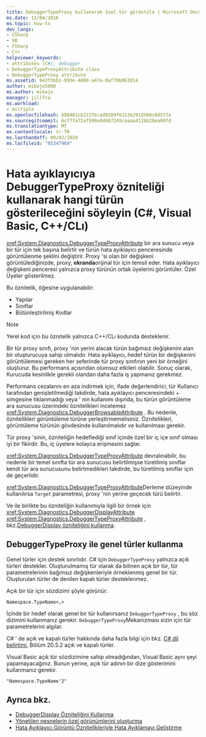 ```yaml
---
title: DebuggerTypeProxy kullanarak özel tür görüntüle | Microsoft Docs
ms.date: 11/04/2016
ms.topic: how-to
dev_langs:
- CSharp
- VB
- FSharp
- C++
helpviewer_keywords:
- attributes [C#], debugger
- DebuggerTypeProxyAttribute class
- DebuggerTypeProxy attribute
ms.assetid: 943f3bb1-993e-4800-a47e-0af78b063014
author: mikejo5000
ms.author: mikejo
manager: jillfra
ms.workload:
- multiple
ms.openlocfilehash: b98481cb1727ecad9289f63136291d500c0d577e
ms.sourcegitcommit: 6cfffa72af599a9d667249caaaa411bb28ea69fd
ms.translationtype: MT
ms.contentlocale: tr-TR
ms.lasthandoff: 09/02/2020
ms.locfileid: "85347969"
---
```

# <a name="tell-the-debugger-what-type-to-show-using-debuggertypeproxy-attribute-c-visual-basic-ccli"></a>Hata ayıklayıcıya DebuggerTypeProxy özniteliği kullanarak hangi türün gösterileceğini söyleyin (C#, Visual Basic, C++/CLı)

<xref:System.Diagnostics.DebuggerTypeProxyAttribute> bir ara sunucu veya bir tür için tek başına belirtir ve türün hata ayıklayıcı penceresinde görüntülenme şeklini değiştirir. Proxy 'si olan bir değişkeni görüntülediğinizde, proxy, **ekranda**orijinal tür için temsil eder. Hata ayıklayıcı değişkeni penceresi yalnızca proxy türünün ortak üyelerini görüntüler. Özel Üyeler gösterilmez.

Bu öznitelik, öğesine uygulanabilir:

- Yapılar
- Sınıflar
- Bütünleştirilmiş Kodlar

> [!NOTE]
> Yerel kod için bu öznitelik yalnızca C++/CLı kodunda desteklenir.

Bir tür proxy sınıfı, proxy 'nin yerini alacak türün bağımsız değişkenini alan bir oluşturucuya sahip olmalıdır. Hata ayıklayıcı, hedef türün bir değişkenini görüntülemesi gereken her seferinde tür proxy sınıfının yeni bir örneğini oluşturur. Bu performans açısından olumsuz etkileri olabilir. Sonuç olarak, Kurucuda kesinlikle gerekli olandan daha fazla iş yapmanız gerekmez.

Performans cezalarını en aza indirmek için, ifade değerlendirici, tür Kullanıcı tarafından genişletilmediği takdirde, hata ayıklayıcı penceresindeki + simgesine tıklanmadığı veya ' nin kullanımı dışında, bu türün görüntüleme ara sunucusu üzerindeki öznitelikleri incelemez <xref:System.Diagnostics.DebuggerBrowsableAttribute> . Bu nedenle, öznitelikleri görüntüleme türüne yerleştirmemelisiniz. Öznitelikleri, görüntüleme türünün gövdesinde kullanılmalıdır ve kullanılması gerekir.

Tür proxy 'sinin, özniteliğin hedeflediği sınıf içinde özel bir iç içe sınıf olması iyi bir fikirdir. Bu, iç üyelere kolayca erişmesini sağlar.

<xref:System.Diagnostics.DebuggerTypeProxyAttribute> devralınabilir, bu nedenle bir temel sınıfta tür ara sunucusu belirtilmişse türetilmiş sınıflar kendi tür ara sunucusunu belirtmedikleri takdirde, bu türetilmiş sınıflar için de geçerlidir.

<xref:System.Diagnostics.DebuggerTypeProxyAttribute>Derleme düzeyinde kullanılırsa `Target` parametresi, proxy 'nin yerine geçecek türü belirtir.

Ve ile birlikte bu özniteliğin kullanımıyla ilgili bir örnek için <xref:System.Diagnostics.DebuggerDisplayAttribute> <xref:System.Diagnostics.DebuggerTypeProxyAttribute> , bkz.[DebuggerDisplay özniteliğini kullanma](../debugger/using-the-debuggerdisplay-attribute.md).

## <a name="using-generics-with-debuggertypeproxy"></a>DebuggerTypeProxy ile genel türler kullanma

Genel türler için destek sınırlıdır. C# için `DebuggerTypeProxy` yalnızca açık türleri destekler. Oluşturulmamış tür olarak da bilinen açık bir tür, tür parametrelerinin bağımsız değişkenleriyle örneklenmiş genel bir tür. Oluşturulan türler de denilen kapalı türler desteklenmez.

Açık bir tür için sözdizimi şöyle görünür:

`Namespace.TypeName<,>`

İçinde bir hedef olarak genel bir tür kullanırsanız `DebuggerTypeProxy` , bu söz dizimini kullanmanız gerekir. `DebuggerTypeProxy`Mekanizması sizin için tür parametrelerini algılar.

C# ' de açık ve kapalı türler hakkında daha fazla bilgi için bkz. [C# dil belirtimi](/dotnet/csharp/language-reference/language-specification), Bölüm 20.5.2 açık ve kapalı türler.

Visual Basic açık tür sözdizimine sahip olmadığından, Visual Basic aynı şeyi yapamayacağınız. Bunun yerine, açık tür adının bir dize gösterimini kullanmanız gerekir.

`"Namespace.TypeName'2"`

## <a name="see-also"></a>Ayrıca bkz.

- [DebuggerDisplay Özniteliğini Kullanma](../debugger/using-the-debuggerdisplay-attribute.md)
- [Yönetilen nesnelerin özel görünümlerini oluşturma](../debugger/create-custom-views-of-managed-objects.md)
- [Hata Ayıklayıcı Görüntü Öznitelikleriyle Hata Ayıklamayı Geliştirme](/dotnet/framework/debug-trace-profile/enhancing-debugging-with-the-debugger-display-attributes)
